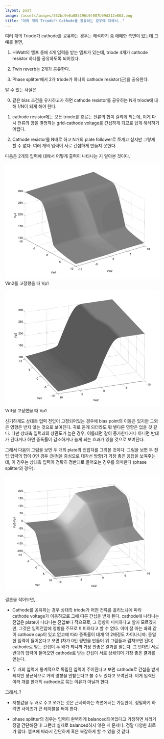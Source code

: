 ```yaml
---
layout: post
image: /assets/images/362bc9e0a083196b0f087b09d312e863.png
title: "여러 개의 Triode가 Cathode를 공유하는 경우에 대해서.."
---
```



여러 개의 Triode가 cathode를 공유하는 경우는 해석하기 좀 애매한 측면이 있는데 그 예를 들면,




1) HiWatt의 앰프 중에 4개 입력을 받는 앰프가 있는데, triode 4개가 cathode resistor 하나를 공유하도록 되어있다.

2) Twin reverb는 2개가 공유한다.

3) Phase splitter에서 2개 triode가 하나의 cathode resistor(군)을 공유한다.




알 수 있는 사실은




0) 같은 bias 조건을 유지하고자 하면 cathode resistor를 공유하는 N개 triode에 대해 1/N이 되게 해야 한다.

1) cathode resistor에는 모든 triode를 흐르는 전류의 합이 걸리게 되는데, 이게 다시 전류의 양을 결정하는 grid-cathode voltage를 간섭하게 되므로 쉽게 해석하기 어렵다.

2) Cathode resistor를 N배로 하고 N개의 plate follower로 쪼개고 싶지만 그렇게 할 수 없다. 여러 개의 입력이 서로 간섭하게 만들지 못한다.




다음은 2개의 입력에 대해서 어떻게 출력이 나타나는 지 알아본 것이다. 






![image](/assets/images/362bc9e0a083196b0f087b09d312e863.png)Vin2를 고정했을 때 Vp1



![image](/assets/images/dc94c878bfaffe9817f342f698cc360b.png)Vn1을 고정했을 때 Vp1







신기하게도 상대측 입력 전압이 고정되어있는 경우에 bias point의 이동은 있지만 그외 큰 영향은 받지 않는 것으로 보여진다. 귀로 듣게 되더라도 뭐 별다른 영향은 없을 것 같다. 다만 상대측 입력과의 상관도가 높은 경우, 이를테면 같이 증가한다거나 아니면 반대가 된다거나 하면 증폭률이 감소하거나 늘게 되는 효과가 있을 것으로 보여진다.




그래서 다음의 그림을 보면 두 개의 plate의 전압차를 그려본 것이다. 그림을 보면 두 전압 입력의 합이 0인 경우 (원점을 중심으로 대각선 방향)가 가장 좋은 응답을 보여주는데, 이 경우는 상대측 입력이 정확히 정반대로 들어오는 경우를 의미한다 (phase splitter의 경우).






![image](/assets/images/3caa63e58cbbe3233a1c9ef5529b505b.png)







결론을 적어보면,




- Cathode를 공유하는 경우 상대측 triode가 어떤 전류를 흘리느냐에 따라 cathode voltage가 이동하므로 그에 따른 간섭을 받게 된다. cathode에 나타나는 전압은 plate에 나타나는 전압보다 작으므로, 그 영향이 미미하다고 할지 모르겠지만, 그것은 입력전압에 영향을 주므로 미미하다고 할 수 없다. 이미 잘 아는 바와 같이 cathode cap이 있고 없고에 따라 증폭률이 대개 약 2배정도 차이나니까. 동일한 입력이 들어온다고 보면 (차가 0인 평면을 만들어 위 그림들과 겹쳐보면 된다) cathode로 받는 간섭이 두 배가 되니까 가장 안좋은 결과를 얻는다. 그 반대인 서로 반대의 입력이 들어오면 cathode로 받는 간섭이 서로 상쇄되어 가장 좋은 결과를 얻는다.




- 두 개의 입력에 통계적으로 독립된 입력이 주어진다고 보면 cathode로 간섭을 받게 되지만 평균적으로 거의 영향을 안받는다고 볼 수도 있다고 보여진다. 이게 입력단 여러 개를 한개의 cathode로 묶는 이유가 아닐까 한다.




그래서..?




- 저항값을 두 배로 주고 쪼개는 것은 근사하자는 측면에서는 가능한데, 정밀하게 하려면 사이즈가 큰 테이블을 써야 한다.

- phase splitter의 경우는 입력이 완벽하게 balanced되어있다고 가정하면 처리가 정말 간단해진다! 그런데 실제로 balanced하지 않은 게 문제다. 정말 다양한 회로가 많다. 앰프에 따라서 간단하게 혹은 복잡하게 할 수 있을 것 같다.




















